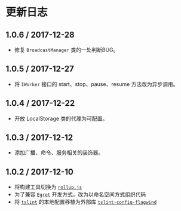# 更新日志

## 1.0.6 / 2017-12-28

- 修复 `BroadcastManager` 类的一处判断BUG。

## 1.0.5 / 2017-12-27

- 将 `IWorker` 接口的 start、stop、pause、resume 方法改为异步调用。

## 1.0.4 / 2017-12-22

- 开放 LocalStorage 类的代理为可配置。

## 1.0.3 / 2017-12-12

- 添加广播、命令、服务相关的装饰器。

## 1.0.2 / 2017-12-10

- 将构建工具切换为 [`rollup.js`](https://rollupjs.org/zh)
- 为了兼容 [`Egret`](http://developer.egret.com/cn/) 开发方式，改为以命名空间方式组织代码
- 将 [`tslint`](https://palantir.github.io/tslint/) 的本地配置移植为外部库 [`tslint-config-flagwind`](https://www.npmjs.com/package/tslint-config-flagwind)